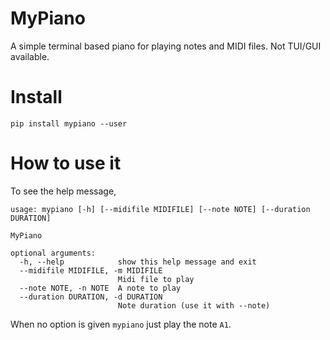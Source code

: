 # MyPiano

A simple terminal based piano for playing notes and MIDI files. Not TUI/GUI
available.

# Install

    pip install mypiano --user

# How to use it 

To see the help message,

```
usage: mypiano [-h] [--midifile MIDIFILE] [--note NOTE] [--duration DURATION]

MyPiano

optional arguments:
  -h, --help            show this help message and exit
  --midifile MIDIFILE, -m MIDIFILE
                        Midi file to play
  --note NOTE, -n NOTE  A note to play
  --duration DURATION, -d DURATION
                        Note duration (use it with --note)

```

When no option is given `mypiano` just play the note `A1`. 

